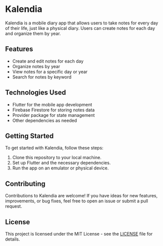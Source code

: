 # Kalendia

Kalendia is a mobile diary app that allows users to take notes for every day of their life, just like a physical diary. Users can create notes for each day and organize them by year.

## Features

- Create and edit notes for each day
- Organize notes by year
- View notes for a specific day or year
- Search for notes by keyword

## Technologies Used

- Flutter for the mobile app development
- Firebase Firestore for storing notes data
- Provider package for state management
- Other dependencies as needed

## Getting Started

To get started with Kalendia, follow these steps:

1. Clone this repository to your local machine.
2. Set up Flutter and the necessary dependencies.
3. Run the app on an emulator or physical device.

## Contributing

Contributions to Kalendia are welcome! If you have ideas for new features, improvements, or bug fixes, feel free to open an issue or submit a pull request.

## License

This project is licensed under the MIT License - see the [LICENSE](LICENSE) file for details.
